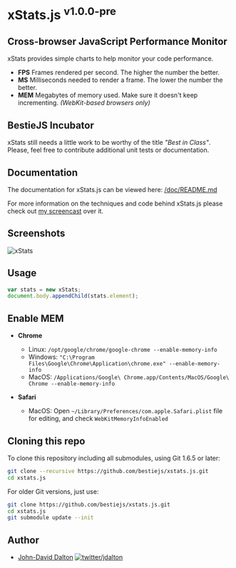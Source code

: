 # xStats.js <sup>v1.0.0-pre</sup>
## Cross-browser JavaScript Performance Monitor

xStats provides simple charts to help monitor your code performance.

* **FPS** Frames rendered per second. The higher the number the better.
* **MS** Milliseconds needed to render a frame. The lower the number the better.
* **MEM** Megabytes of memory used. Make sure it doesn't keep incrementing. *(WebKit-based browsers only)*

## BestieJS Incubator

xStats still needs a little work to be worthy of the title *"Best in Class"*. Please, feel free to contribute additional unit tests or documentation.

## Documentation

The documentation for xStats.js can be viewed here: [/doc/README.md](https://github.com/bestiejs/xstats.js/blob/master/doc/README.md#readme)

For more information on the techniques and code behind xStats.js please check out [my screencast](http://allyoucanleet.com/post/18087971334/performance-monitoring-for-all) over it.

## Screenshots

![xStats](https://github.com/bestiejs/xstats.js/raw/master/xstats.png)

## Usage

~~~ js
var stats = new xStats;
document.body.appendChild(stats.element);
~~~

## Enable MEM

* **Chrome**
  * Linux: `/opt/google/chrome/google-chrome --enable-memory-info`
  * Windows: `"C:\Program Files\Google\Chrome\Application\chrome.exe" --enable-memory-info`
  * MacOS: `/Applications/Google\ Chrome.app/Contents/MacOS/Google\ Chrome --enable-memory-info`

* **Safari**
  * MacOS: Open `~/Library/Preferences/com.apple.Safari.plist` file for editing, and
    check `WebKitMemoryInfoEnabled`

## Cloning this repo

To clone this repository including all submodules, using Git 1.6.5 or later:

~~~ bash
git clone --recursive https://github.com/bestiejs/xstats.js.git
cd xstats.js
~~~

For older Git versions, just use:

~~~ bash
git clone https://github.com/bestiejs/xstats.js.git
cd xstats.js
git submodule update --init
~~~

## Author

* [John-David Dalton](http://allyoucanleet.com/)
  [![twitter/jdalton](http://gravatar.com/avatar/299a3d891ff1920b69c364d061007043?s=70)](https://twitter.com/jdalton "Follow @jdalton on Twitter")
